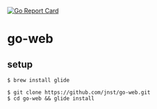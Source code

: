 [![Go Report Card](https://goreportcard.com/badge/github.com/jnst/go-web)](https://goreportcard.com/report/github.com/jnst/go-web)


# go-web

## setup
```
$ brew install glide
```

```
$ git clone https://github.com/jnst/go-web.git
$ cd go-web && glide install
```
